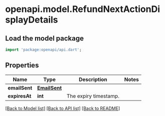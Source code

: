 # openapi.model.RefundNextActionDisplayDetails

## Load the model package
```dart
import 'package:openapi/api.dart';
```

## Properties
Name | Type | Description | Notes
------------ | ------------- | ------------- | -------------
**emailSent** | [**EmailSent**](EmailSent.md) |  | 
**expiresAt** | **int** | The expiry timestamp. | 

[[Back to Model list]](../README.md#documentation-for-models) [[Back to API list]](../README.md#documentation-for-api-endpoints) [[Back to README]](../README.md)


